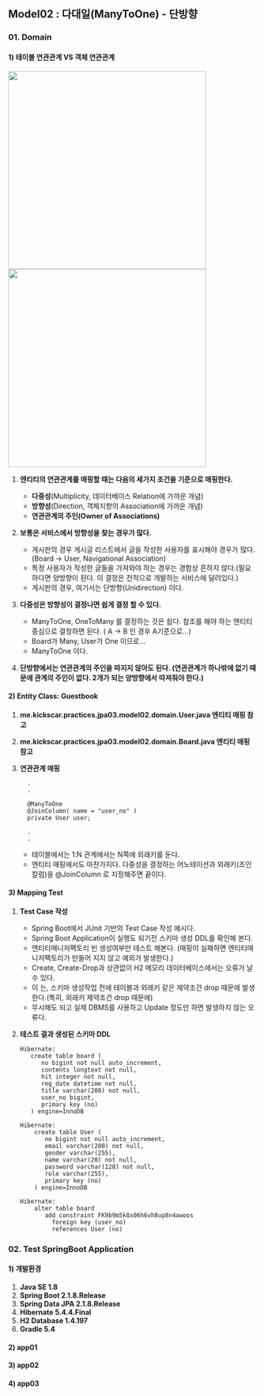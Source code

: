 ## Model02 : 다대일(ManyToOne) - 단방향


### 01. Domain

#### 1) 테이블 연관관계 VS 객체 연관관계

   <img src="http://assets.kickscar.me:8080/markdown/jpa-practices/32001.png" width="400px" />
   <br>
   <img src="http://assets.kickscar.me:8080/markdown/jpa-practices/32002.png" width="400px" />
   <br>
   
   1. __엔티티의 연관관계를 매핑할 때는 다음의 세가지 조건을 기준으로 매핑한다.__
      + **다중성**(Multiplicity, 데이터베이스 Relation에 가까운 개념)  
      + **방향성**(Direction, 객체지향의 Association에 가까운 개념)  
      + **연관관계의 주인(Owner of Associations)**  
   
   2. __보통은 서비스에서 방향성을 찾는 경우가 많다.__
      + 게시판의 경우 게시글 리스트에서 글을 작성한 사용자를 표시해야 경우가 많다. (Board -> User, Navigational Association)  
      + 특정 사용자가 작성한 글들을 가져와야 하는 경우는 경험상 흔하지 않다.(필요하다면 양방향이 된다. 이 결정은 전적으로 개발하는 서비스에 달려있다.)  
      + 게시판의 경우, 여기서는 단방향(Unidirection) 이다.  
   
   3. __다중성은 방향성이 결정나면 쉽게 결정 할 수 있다.__
      + ManyToOne, OneToMany 를 결정하는 것은 쉽다. 참조를 해야 하는 엔티티 중심으로 결정하면 된다. ( A -> B 인 경우 A기준으로...)  
      + Board가 Many, User가 One 이므로...  
      + ManyToOne 이다.  
   
   4. __단방향에서는 연관관계의 주인을 따지지 않아도 된다. (연관관계가 하나밖에 없기 때문에 관계의 주인이 없다. 2개가 되는 양방향에서 따져줘야 한다.)__


#### 2) Entity Class: Guestbook
  1. __me.kickscar.practices.jpa03.model02.domain.User.java 엔티티 매핑 참고__
  2. __me.kickscar.practices.jpa03.model02.domain.Board.java 엔티티 매핑 참고__
  3. __연관관계 매핑__
  
     ```
       .
       .
     
       @ManyToOne
       @JoinColumn( name = "user_no" )
       private User user;
     
       .
       .    
     ```
     + 테이블에서는 1:N 관계에서는 N쪽에 외래키를 둔다.
     + 엔티티 매핑에서도 마찬가지다. 다중성을 결정하는 어노테이션과 외래키(조인칼럼)을 @JoinColumn 로 지정해주면 끝이다.

#### 3) Mapping Test
  1. __Test Case 작성__
     + Spring Boot에서 JUnit 기반의 Test Case 작성 예시다.
     + Spring Boot Application이 실행도 되기전 스키마 생성 DDL를 확인해 본다.
     + 엔티티매니저팩토리 빈 생성여부만 테스트 해본다. (매핑이 실패하면 엔티티매니저팩토리가 만들어 지지 않고 예외가 발생한다.)
     + Create, Create-Drop과 상관없이 H2 메모리 데이터베이스에서는 오류가 날 수 있다.
     + 이 는, 스키마 생성작업 전에 테이블과 외래키 같은 제약조건 drop 때문에 발생한다.(특히, 외래키 제약조건 drop 때문에)
     + 무시해도 되고 실제 DBMS를 사용하고 Update 정도만 하면 발생하지 않는 오류다.

  2. __테스트 결과 생성된 스키마 DDL__

     ```
     Hibernate: 
        create table board (
           no bigint not null auto_increment,
           contents longtext not null,
           hit integer not null,
           reg_date datetime not null,
           title varchar(200) not null,
           user_no bigint,
           primary key (no)
        ) engine=InnoDB

     Hibernate: 
         create table User (
            no bigint not null auto_increment,
            email varchar(200) not null,
            gender varchar(255),
            name varchar(20) not null,
            password varchar(128) not null,
            role varchar(255),
            primary key (no)
         ) engine=InnoDB

     Hibernate: 
         alter table board 
            add constraint FK9b9m5k8x06h6vh8up8n4awoos 
              foreign key (user_no) 
              references User (no)        
     ```



### 02. Test SpringBoot Application

#### 1) 개발환경
  1. __Java SE 1.8__  
  2. __Spring Boot 2.1.8.Release__   
  3. __Spring Data JPA 2.1.8.Release__   
  4. __Hibernate 5.4.4.Final__  
  5. __H2 Database 1.4.197__  
  6. __Gradle 5.4__   

#### 2) app01

#### 3) app02

#### 4) app03

